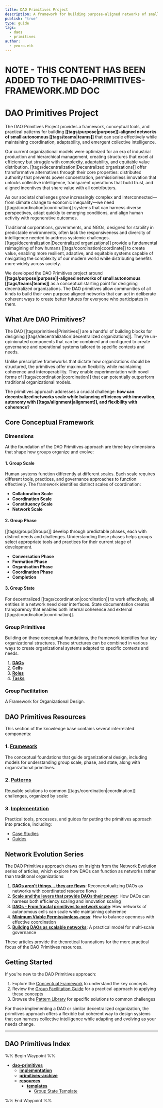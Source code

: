 ```yaml
---
title: DAO Primitives Project
description: A framework for building purpose-aligned networks of small autonomous teams that harness collective intelligence
publish: "true"
type: guide
tags:
  - daos
  - primitives
author:
  - yeoro.eth
---
```

# NOTE - THIS CONTENT HAS BEEN ADDED TO THE DAO-PRIMITIVES-FRAMEWORK.MD DOC



# DAO Primitives Project

The DAO Primitives Project provides a framework, conceptual tools, and practical patterns for building **[[tags/purpose|purpose]]-aligned networks of small autonomous [[tags/teams|teams]]** that can scale effectively while maintaining coordination, adaptability, and emergent collective intelligence.

Our current organizational models were optimized for an era of industrial production and hierarchical management, creating structures that excel at efficiency but struggle with complexity, adaptability, and equitable value distribution. [[tags/decentralization|Decentralized organizations]] offer transformative alternatives through their core properties: distributed authority that prevents power concentration, permissionless innovation that unlocks collective intelligence, transparent operations that build trust, and aligned incentives that share value with all contributors. 

As our societal challenges grow increasingly complex and interconnected—from climate change to economic inequality—we need [[tags/coordination|coordination]] systems that can harness diverse perspectives, adapt quickly to emerging conditions, and align human activity with regenerative outcomes. 

Traditional corporations, governments, and NGOs, designed for stability in predictable environments, often lack the responsiveness and diversity of intelligence needed to address systemic challenges. [[tags/decentralization|Decentralized organizations]] provide a fundamental reimagining of how humans [[tags/coordination|coordinate]] to create value, enabling more resilient, adaptive, and equitable systems capable of navigating the complexity of our modern world while distributing benefits more widely across society.

We developed the DAO Primitives project around **[[tags/purpose|purpose]]-aligned networks of small autonomous [[tags/teams|teams]]** as a conceptual starting point for designing decentralized organizations. The DAO primitives allow communities of all kinds to build their own purpose aligned networks that can act in deliberate coherent ways to create better futures for everyone who participates in them.

## What Are DAO Primitives?

The DAO [[tags/primitives|Primitives]] are a handful of building blocks for designing [[tags/decentralization|decentralized organizations]]. They're un-opinionated components that can be combined and configured to create governance and operational systems tailored to specific contexts and needs.

Unlike prescriptive frameworks that dictate how organizations should be structured, the primitives offer maximum flexibility while maintaining coherence and interoperability. They enable experimentation with novel forms of [[tags/coordination|coordination]] that can potentially outperform traditional organizational models.

The primitives approach addresses a crucial challenge: **how can decentralized networks scale while balancing efficiency with innovation, autonomy with [[tags/alignment|alignment]], and flexibility with coherence?**

## Core Conceptual Framework

### Dimensions
At the foundation of the DAO Primitives approach are three key dimensions that shape how groups organize and evolve:

#### 1. Group Scale
Human systems function differently at different scales. Each scale requires different tools, practices, and governance approaches to function effectively. The framework identifies distinct scales of coordination:
- **Collaboration Scale**
- **Coordination Scale**
- **Constituency Scale**
- **Network Scale**



#### 2. Group Phase

[[tags/groups|Groups]] develop through predictable phases, each with distinct needs and challenges. Understanding these phases helps groups select appropriate tools and practices for their current stage of development.
- **Conversation Phase**
- **Formation Phase**
- **Organisation Phase**
- **Coordination Phase**
- **Completion**


#### 3. Group State

For decentralized [[tags/coordination|coordination]] to work effectively, all entities in a network need clear interfaces. State documentation creates transparency that enables both internal coherence and external [[tags/coordination|coordination]].

### Group Primitives

Building on these conceptual foundations, the framework identifies four key organizational structures. These structures can be combined in various ways to create organizational systems adapted to specific contexts and needs.

1. **[DAOs](notes/dao-primitives/framework/organizational-primitives/daos.md)**
2. **[Cells](notes/dao-primitives/framework/organizational-primitives/cells.md)**
3. **[Roles](notes/dao-primitives/framework/organizational-primitives/roles.md)**
4. **[Tasks](notes/dao-primitives/framework/organizational-primitives/tasks.md)**

### Group Facilitation 
A Framework for Organizational Design. 


## DAO Primitives Resources

This section of the knowledge base contains several interrelated components:

### 1. [Framework](artifacts/guides/dao-primitives-framework/index.md#)
The conceptual foundations that guide organizational design, including models for understanding group scale, phase, and state, along with organizational primitives.

### 2. [Patterns](patterns.md#)
Reusable solutions to common [[tags/coordination|coordination]] challenges, organized by scale:

### 3. [Implementation](implementation.md#)
Practical tools, processes, and guides for putting the primitives approach into practice, including:
- [Case Studies](notes/dao-primitives/implementation/case-studies)
- [Guides](notes/dao-primitives/implementation/guides)


## Network Evolution Series

The DAO Primitives approach draws on insights from the Network Evolution series of articles, which explore how DAOs can function as networks rather than traditional organizations:

1. **[DAOs aren't things... they are flows](artifacts/articles/network-evolution%201/DAOs%20aren't%20things...%20they%20are%20flows..md)**: Reconceptualizing DAOs as networks with coordinated resource flows
2. **[Scale and the levers that provide DAOs their power](artifacts/articles/network-evolution%201/Scale%20and%20the%20levers%20that%20provide%20DAOs%20their%20power.md)**: How DAOs can harness both efficiency scaling and innovation scaling
3. **[DAOs - From fractal primitives to network scale](artifacts/articles/network-evolution%201/DAOs%20-%20From%20fractal%20primitives%20to%20network%20scale..md)**: How networks of autonomous cells can scale while maintaining coherence
4. **[Minimum Viable Permissionless-ness](artifacts/articles/network-evolution%201/Minimum%20Viable%20Permissionless-ness.md)**: How to balance openness with effective coordination
5. **[Building DAOs as scalable networks](artifacts/articles/network-evolution%201/Building%20DAOs%20as%20scalable%20networks.md)**: A practical model for multi-scale governance

These articles provide the theoretical foundations for the more practical focus of the DAO Primitives resources.

## Getting Started

If you're new to the DAO Primitives approach:

1. Explore the [Conceptual Framework](artifacts/guides/dao-primitives-framework/index.md#.md#) to understand the key concepts
2. Review the [Group Facilitation Guide](artifacts/guides/dao-primitives-framework/group-facilitation.md#) for a practical approach to applying these concepts
3. Browse the [Pattern Library](patterns.md#.md#) for specific solutions to common challenges

For those implementing a DAO or similar decentralized organization, the primitives approach offers a flexible but coherent way to design systems that can harness collective intelligence while adapting and evolving as your needs change.

---

## DAO Primitives Index

%% Begin Waypoint %%
- **[dao-primitives](index.md#)**
  - **[implementation](implementation.md#)**
  - **[primitives-archive](primitives-archive.md#)**
  - **[resources](resources.md#)**
    - **[templates](templates.md#)**
      - [Group State Template](group-state-template.md#)

%% End Waypoint %%